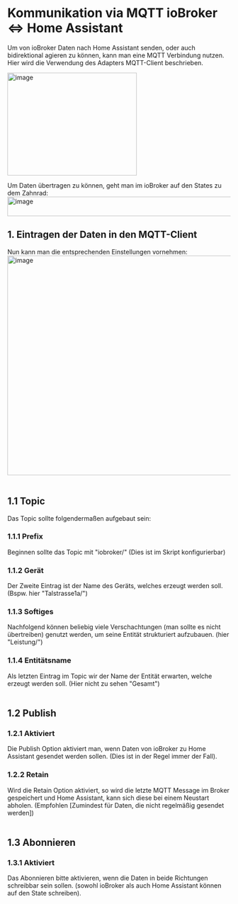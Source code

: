 # Kommunikation via MQTT ioBroker <=> Home Assistant

Um von ioBroker Daten nach Home Assistant senden, oder auch bidirektional agieren zu können, kann man eine MQTT Verbindung nutzen.
Hier wird die Verwendung des Adapters MQTT-Client beschrieben.

<img width="292" height="232" alt="image" src="https://github.com/user-attachments/assets/4a17d4f9-19a8-4b2f-98de-e343bf377838" />

Um Daten übertragen zu können, geht man im ioBroker auf den States zu dem Zahnrad:
<img width="1443" height="44" alt="image" src="https://github.com/user-attachments/assets/edf81ddb-0cb0-4ecf-b8dd-7885c0272746" />

## 1. Eintragen der Daten in den MQTT-Client
Nun kann man die entsprechenden Einstellungen vornehmen:
<img width="1266" height="496" alt="image" src="https://github.com/user-attachments/assets/b786133e-c0cb-46ce-a34d-24d6afb38e22" />
<br/>
<br/>
## 1.1 Topic
Das Topic sollte folgendermaßen aufgebaut sein:
### 1.1.1 Prefix
Beginnen sollte das Topic mit "iobroker/" (Dies ist im Skript konfigurierbar)
### 1.1.2 Gerät
Der Zweite Eintrag ist der Name des Geräts, welches erzeugt werden soll. (Bspw. hier "Talstrasse1a/")
### 1.1.3 Softiges
Nachfolgend können beliebig viele Verschachtungen (man sollte es nicht übertreiben) genutzt werden,
um seine Entität strukturiert aufzubauen. (hier "Leistung/")
### 1.1.4 Entitätsname
Als letzten Eintrag im Topic wir der Name der Entität erwarten, welche erzeugt werden soll. (Hier nicht zu sehen "Gesamt")
<br/>
<br/>
## 1.2 Publish
### 1.2.1 Aktiviert
Die Publish Option aktiviert man, wenn Daten von ioBroker zu Home Assistant gesendet werden sollen. (Dies ist in der Regel immer der Fall).
### 1.2.2 Retain
Wird die Retain Option aktiviert, so wird die letzte MQTT Message im Broker gespeichert und Home Assistant, kann sich diese bei einem Neustart abholen.
(Empfohlen [Zumindest für Daten, die nicht regelmäßig gesendet werden])
<br/>
<br/>
## 1.3 Abonnieren
### 1.3.1 Aktiviert
Das Abonnieren bitte aktivieren, wenn die Daten in beide Richtungen schreibbar sein sollen.
(sowohl ioBroker als auch Home Assistant können auf den State schreiben).
